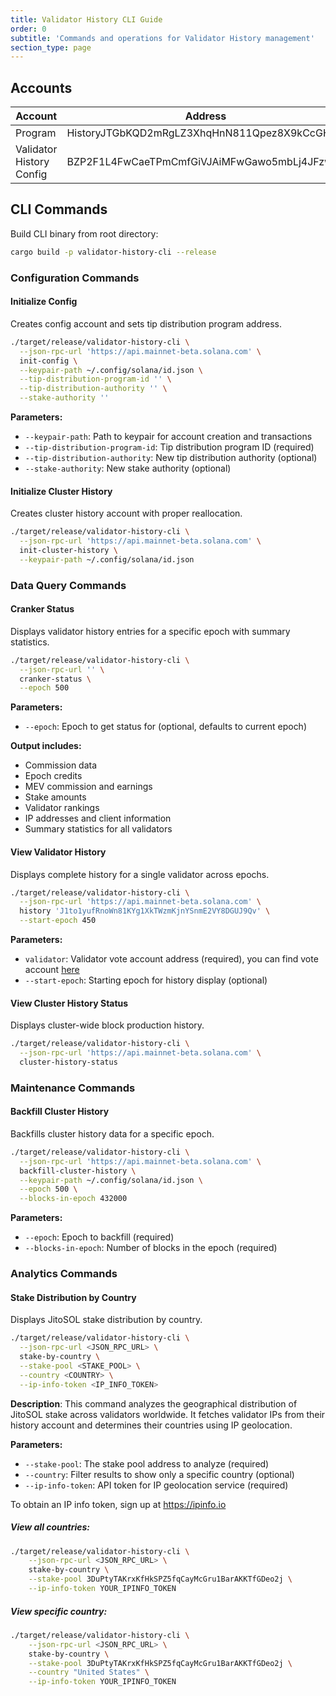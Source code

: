 ```yaml
---
title: Validator History CLI Guide
order: 0
subtitle: 'Commands and operations for Validator History management'
section_type: page
---
```


## Accounts

| Account                  | Address                                      |
| ------------------------ | -------------------------------------------- |
| Program                  | HistoryJTGbKQD2mRgLZ3XhqHnN811Qpez8X9kCcGHoa |
| Validator History Config | BZP2F1L4FwCaeTPmCmfGiVJAiMFwGawo5mbLj4JFzwEd |


## CLI Commands

Build CLI binary from root directory:

```bash
cargo build -p validator-history-cli --release
```

### Configuration Commands

#### Initialize Config

Creates config account and sets tip distribution program address.

```bash
./target/release/validator-history-cli \
  --json-rpc-url 'https://api.mainnet-beta.solana.com' \
  init-config \
  --keypair-path ~/.config/solana/id.json \
  --tip-distribution-program-id '' \
  --tip-distribution-authority '' \
  --stake-authority ''
```

**Parameters:**
- `--keypair-path`: Path to keypair for account creation and transactions
- `--tip-distribution-program-id`: Tip distribution program ID (required)
- `--tip-distribution-authority`: New tip distribution authority (optional)
- `--stake-authority`: New stake authority (optional)

#### Initialize Cluster History

Creates cluster history account with proper reallocation.

```bash
./target/release/validator-history-cli \
  --json-rpc-url 'https://api.mainnet-beta.solana.com' \
  init-cluster-history \
  --keypair-path ~/.config/solana/id.json
```

### Data Query Commands

#### Cranker Status

Displays validator history entries for a specific epoch with summary statistics.

```bash
./target/release/validator-history-cli \
  --json-rpc-url '' \
  cranker-status \
  --epoch 500
```

**Parameters:**
- `--epoch`: Epoch to get status for (optional, defaults to current epoch)

**Output includes:**
- Commission data
- Epoch credits
- MEV commission and earnings
- Stake amounts
- Validator rankings
- IP addresses and client information
- Summary statistics for all validators

#### View Validator History

Displays complete history for a single validator across epochs.

```bash
./target/release/validator-history-cli \
  --json-rpc-url 'https://api.mainnet-beta.solana.com' \
  history 'J1to1yufRnoWn81KYg1XkTWzmKjnYSnmE2VY8DGUJ9Qv' \
  --start-epoch 450
```

**Parameters:**
- `validator`: Validator vote account address (required), you can find vote account [here](https://www.jito.network/stakenet/history/)
- `--start-epoch`: Starting epoch for history display (optional)

#### View Cluster History Status

Displays cluster-wide block production history.

```bash
./target/release/validator-history-cli \
  --json-rpc-url 'https://api.mainnet-beta.solana.com' \
  cluster-history-status
```

### Maintenance Commands

#### Backfill Cluster History

Backfills cluster history data for a specific epoch.

```bash
./target/release/validator-history-cli \
  --json-rpc-url 'https://api.mainnet-beta.solana.com' \
  backfill-cluster-history \
  --keypair-path ~/.config/solana/id.json \
  --epoch 500 \
  --blocks-in-epoch 432000
```

**Parameters:**
- `--epoch`: Epoch to backfill (required)
- `--blocks-in-epoch`: Number of blocks in the epoch (required)

### Analytics Commands

#### Stake Distribution by Country

Displays JitoSOL stake distribution by country.

```bash
./target/release/validator-history-cli \
  --json-rpc-url <JSON_RPC_URL> \
  stake-by-country \
  --stake-pool <STAKE_POOL> \
  --country <COUNTRY> \
  --ip-info-token <IP_INFO_TOKEN>
```

**Description**:
This command analyzes the geographical distribution of JitoSOL stake across validators worldwide.
It fetches validator IPs from their history account and determines their countries using IP geolocation.

**Parameters:**
- `--stake-pool`: The stake pool address to analyze (required)
- `--country`: Filter results to show only a specific country (optional)
- `--ip-info-token`: API token for IP geolocation service (required)

To obtain an IP info token, sign up at https://ipinfo.io

##### View all countries:

```bash
./target/release/validator-history-cli \
    --json-rpc-url <JSON_RPC_URL> \
    stake-by-country \
    --stake-pool 3DuPtyTAKrxKfHkSPZ5fqCayMcGru1BarAKKTfGDeo2j \
    --ip-info-token YOUR_IPINFO_TOKEN
```

##### View specific country:

```bash
./target/release/validator-history-cli \
    --json-rpc-url <JSON_RPC_URL> \
    stake-by-country \
    --stake-pool 3DuPtyTAKrxKfHkSPZ5fqCayMcGru1BarAKKTfGDeo2j \
    --country "United States" \
    --ip-info-token YOUR_IPINFO_TOKEN
```
